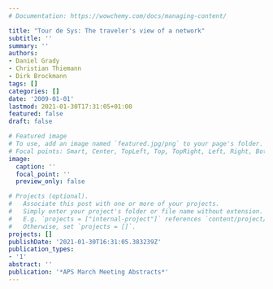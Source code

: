 ```yaml
---
# Documentation: https://wowchemy.com/docs/managing-content/

title: "Tour de Sys: The traveler's view of a network"
subtitle: ''
summary: ''
authors:
- Daniel Grady
- Christian Thiemann
- Dirk Brockmann
tags: []
categories: []
date: '2009-01-01'
lastmod: 2021-01-30T17:31:05+01:00
featured: false
draft: false

# Featured image
# To use, add an image named `featured.jpg/png` to your page's folder.
# Focal points: Smart, Center, TopLeft, Top, TopRight, Left, Right, BottomLeft, Bottom, BottomRight.
image:
  caption: ''
  focal_point: ''
  preview_only: false

# Projects (optional).
#   Associate this post with one or more of your projects.
#   Simply enter your project's folder or file name without extension.
#   E.g. `projects = ["internal-project"]` references `content/project/deep-learning/index.md`.
#   Otherwise, set `projects = []`.
projects: []
publishDate: '2021-01-30T16:31:05.383239Z'
publication_types:
- '1'
abstract: ''
publication: '*APS March Meeting Abstracts*'
---
```

